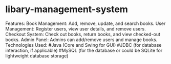 # libary-management-system
Features:
Book Management: Add, remove, update, and search books.
User Management: Register users, view user details, and remove users.
Checkout System: Check out books, return books, and view checked-out books.
Admin Panel: Admins can add/remove users and manage books.
Technologies Used:
#Java (Core and Swing for GUI)
#JDBC (for database interaction, if applicable)
#MySQL (for the database or could be SQLite for lightweight database storage)
